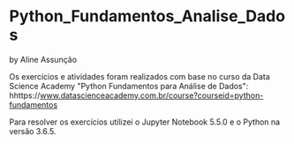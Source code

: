 # Python_Fundamentos_Analise_Dados
by Aline Assunção

Os exercícios e atividades foram realizados com base no curso da Data Science Academy "Python Fundamentos para Análise de Dados": hhttps://www.datascienceacademy.com.br/course?courseid=python-fundamentos

Para resolver os exercícios utilizei o Jupyter Notebook 5.5.0 e o Python na versão 3.6.5.
